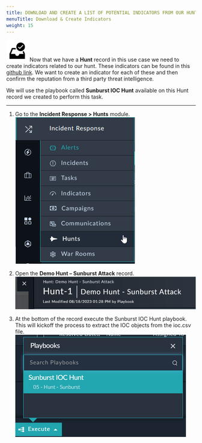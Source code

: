 ```yaml
---
title: DOWNLOAD AND CREATE A LIST OF POTENTIAL INDICATORS FROM OUR HUNT
menuTitle: Download & Create Indicators
weight: 15
---
```


![user_complete_icon](check_box.svg)
Now that we have a **Hunt** record in this use case we need to create indicators related to our hunt. These indicators can be found in this [github link](https://raw.githubusercontent.com/sophos-cybersecurity/solarwinds-threathunt/master/iocs.csv). We want to create an indicator for each of these and then confirm the reputation from a third party threat intelligence.

We will use the playbook called **Sunburst IOC Hunt** available on this Hunt record we created to perform this task.

---

1. Go to the **Incident Response > Hunts** module. ![Navigate to Hunt](hunt.png)

1. Open the **Demo Hunt – Sunburst Attack** record. ![Hunt Record](demohunt.png)

1. At the bottom of the record execute the Sunburst IOC Hunt playbook. This will kickoff the process to extract the IOC objects from the ioc.csv file. ![Run Sunburst playbook](sunioc.png)
